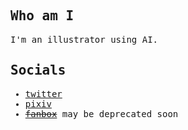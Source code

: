 <samp>
  
## Who am I
I'm an illustrator using AI.
  
## Socials
- [twitter](https://twitter.com/naiwizard)  
- [pixiv](https://www.pixiv.net/en/users/87258863)  
- ~~[fanbox](https://www.fanbox.cc/)~~ may be deprecated soon  
  
</samp>
